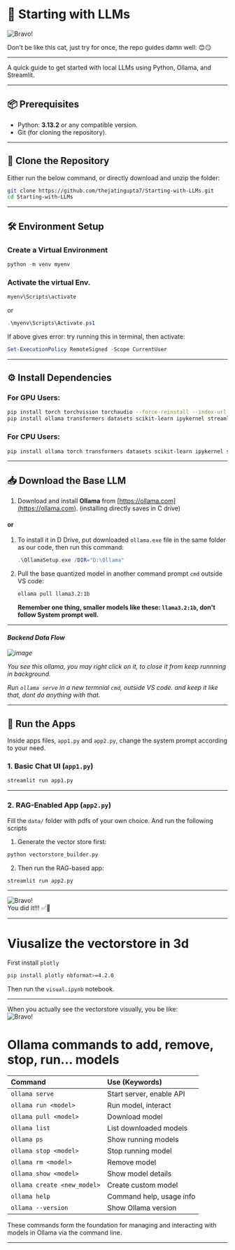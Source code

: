 # 🧠 Starting with LLMs

![Bravo!](https://i.pinimg.com/originals/ef/8b/bd/ef8bbd4554dedcc2fd1fd15ab0ebd7a1.gif)

Don't be like this cat, just try for once, the repo guides damn well: 😊😏

---

A quick guide to get started with local LLMs using Python, Ollama, and Streamlit.

---

## 📦 Prerequisites

* Python: **3.13.2** or any compatible version.
* Git (for cloning the repository).

---

## 🔁 Clone the Repository

Either run the below command, or directly download and unzip the folder:

```bash
git clone https://github.com/thejatingupta7/Starting-with-LLMs.git
cd Starting-with-LLMs
```

---

## 🛠️ Environment Setup

### Create a Virtual Environment

```powershell
python -m venv myenv
```

### Activate the virtual Env.

```powershell
myenv\Scripts\activate       
```
or 
```powershell
.\myenv\Scripts\Activate.ps1
```
If above gives error: try running this in terminal, then activate:
```powershell
Set-ExecutionPolicy RemoteSigned -Scope CurrentUser
```


---

## ⚙️ Install Dependencies

### For GPU Users:

```bash
pip install torch torchvision torchaudio --force-reinstall --index-url https://download.pytorch.org/whl/cu118
pip install ollama transformers datasets scikit-learn ipykernel streamlit faiss-cpu hf-xet langchain langchain-community sentence-transformers openpyxl pymupdf 
```

### For CPU Users:

```bash
pip install ollama torch transformers datasets scikit-learn ipykernel streamlit faiss-cpu hf-xet langchain langchain-community sentence-transformers openpyxl pymupdf 
```

---

## 📥 Download the Base LLM

1. Download and install **Ollama** from [https://ollama.com](https://ollama.com). (installing directly saves in C drive)
#### or
1. To install it in D Drive, put downloaded `ollama.exe` file in the same folder as our code, then run this command:

   ```powershell
   .\OllamaSetup.exe /DIR="D:\Ollama"
   ```

3. Pull the base quantized model in another command prompt `cmd` outside VS code:

   ```bash
   ollama pull llama3.2:1b
   ```
   <b>Remember one thing, smaller models like these: `llama3.2:1b`, don't follow System prompt well.</b>

---
<i>
   
#### Backend Data Flow

![image](https://github.com/user-attachments/assets/d4e2e072-5b98-4ac6-9c3a-6a2b28da77ce)

You see this ollama, you  may right click on it, to close it from keep runnning in background.

Run `ollama serve` in a new termnial `cmd`, outside VS code. and keep it like that, dont do anything with that.

</i>

---


## 🚀 Run the Apps

Inside apps files, `app1.py` and `app2.py`, change the system prompt according to your need.

### 1. Basic Chat UI (`app1.py`)

```bash
streamlit run app1.py
```

---

### 2. RAG-Enabled App (`app2.py`)

Fill the `data/` folder with pdfs of your own choice. And run the following scripts

1. Generate the vector store first:

```bash
python vectorstore_builder.py
```

2. Then run the RAG-based app:

```bash
streamlit run app2.py
```

---

![Bravo!](https://media.tenor.com/dk14TWjRq5AAAAAM/bravo-gif.gif)         
You did it!!! ✅🎊

---

# Viusalize the vectorstore in 3d

First install `plotly`

```bash
pip install plotly nbformat>=4.2.0
```

Then run the `visual.ipynb` notebook. 

---
When you actually see the vectorstore visually, you be like:<br>
![Bravo!](https://media.tenor.com/swYDigA0_sAAAAAM/reactions.gif)


# Ollama commands to add, remove, stop, run... models

| Command | Use (Keywords) |
| :-- | :-- |
| `ollama serve` | Start server, enable API |
| `ollama run <model>` | Run model, interact |
| `ollama pull <model>` | Download model |
| `ollama list` | List downloaded models |
| `ollama ps` | Show running models |
| `ollama stop <model>` | Stop running model |
| `ollama rm <model>` | Remove model |
| `ollama show <model>` | Show model details |
| `ollama create <new_model>` | Create custom model |
| `ollama help` | Command help, usage info |
| `ollama --version` | Show Ollama version |

These commands form the foundation for managing and interacting with models in Ollama via the command line.

---
